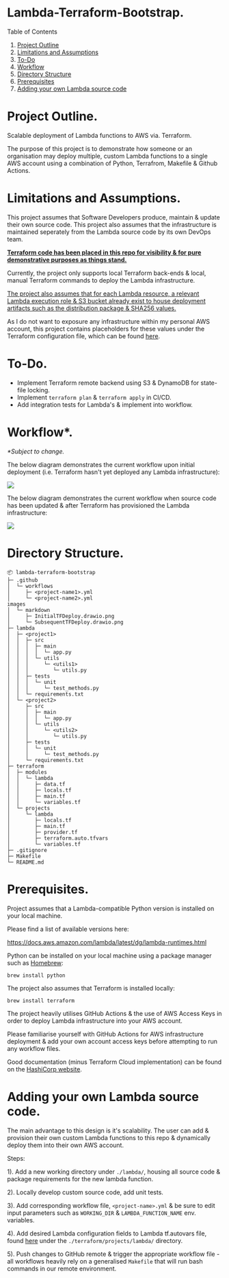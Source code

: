 # **Lambda-Terraform-Bootstrap.**

<!-- TABLE OF CONTENTS -->
<summary>Table of Contents</summary>
<ol>
<li><a href="#project-outline">Project Outline</a></li>
<li><a href="#limitations-and-assumptions">Limitations and Assumptions</a></li>
<li><a href="#to-do">To-Do</a></li>
<li><a href="#worflow">Workflow</a></li>
<li><a href="#directory-structure">Directory Structure</a></li>
<li><a href="#prerequisites">Prerequisites</a></li>
<li><a href="#adding-your-own-lambda-source-code">Adding your own Lambda source code</a></li>
</ol>

# **Project Outline.**

Scalable deployment of Lambda functions to AWS via. Terraform.

The purpose of this project is to demonstrate how someone or an organisation may deploy multiple, custom Lambda functions to a single AWS account using a combination of Python, Terrafrom, Makefile & Github Actions.

# **Limitations and Assumptions.**

This project assumes that Software Developers produce, maintain & update their own source code. This project also assumes that the infrastructure is maintained seperately from the Lambda source code by its own DevOps team. 

<ins>**Terraform code has been placed in this repo for visibility & for pure demonstrative purposes as things stand.**</ins>

Currently, the project only supports local Terraform back-ends & local, manual Terraform commands to deploy the Lambda infrastructure.

<ins>The project also assumes that for each Lambda resource, a relevant Lambda execution role & S3 bucket already exist to house deployment artifacts such as the distribution package & SHA256 values.</ins>

As I do not want to exposure any infrastructure within my personal AWS account, this project contains placeholders for these values under the Terraform configuration file, which can be found [here](https://github.com/dantaylrr/lambda-terraform-bootstrap/blob/dev/terraform/projects/lambda/terraform.auto.tfvars).

# **To-Do.**

* Implement Terraform remote backend using S3 & DynamoDB for state-file locking.
* Implement ```terraform plan``` & ```terraform apply``` in CI/CD.
* Add integration tests for Lambda's & implement into workflow.

# **Workflow\*.**

_\*Subject to change._

The below diagram demonstrates the current workflow upon initial deployment (i.e. Terraform hasn't yet deployed any Lambda infrastructure):

<img src='./images/workflow/InitialTFDeploy.drawio.png'>

The below diagram demonstrates the current workflow when source code has been updated & after Terraform has provisioned the Lambda infrastructure:

<img src='./images/workflow/SubsequentTFDeploy.drawio.png'>

# **Directory Structure.**

```
📦 lambda-terraform-bootstrap
├─ .github
│  └─ workflows
│     ├─ <project-name1>.yml
│     └─ <project-name2>.yml
images
│  └─ markdown
│     ├─ InitialTFDeploy.drawio.png
│     └─ SubsequentTFDeploy.drawio.png
├─ lambda
│  ├─ <project1>
│  │  ├─ src
│  │  │  ├─ main
│  │  │  │  └─ app.py
│  │  │  └─ utils
│  │  │     └─ <utils1>
│  │  │        └─ utils.py
│  │  ├─ tests
│  │  │  └─ unit
│  │  │     └─ test_methods.py
│  │  └─ requirements.txt
│  └─ <project2>
│     ├─ src
│     │  ├─ main
│     │  │  └─ app.py
│     │  └─ utils
│     │     └─ <utils2>
│     │        └─ utils.py
│     ├─ tests
│     │  └─ unit
│     │     └─ test_methods.py
│     └─ requirements.txt
├─ terraform
│  ├─ modules
│  │  └─ lambda
│  │     ├─ data.tf
│  │     ├─ locals.tf
│  │     ├─ main.tf
│  │     └─ variables.tf
│  └─ projects
│     └─ lambda
│        ├─ locals.tf
│        ├─ main.tf
│        ├─ provider.tf
│        ├─ terraform.auto.tfvars
│        └─ variables.tf
├─ .gitignore
├─ Makefile
└─ README.md
```
# **Prerequisites.**

Project assumes that a Lambda-compatible Python version is installed on your local machine.

Please find a list of available versions here:

https://docs.aws.amazon.com/lambda/latest/dg/lambda-runtimes.html

Python can be installed on your local machine using a package manager such as [Homebrew](!https://brew.sh/):

```
brew install python
```

The project also assumes that Terraform is installed locally:

```
brew install terraform
```

The project heavily utilises GitHub Actions & the use of AWS Access Keys in order to deploy Lambda infrastructure into your AWS account. 

Please familiarise yourself with GitHub Actions for AWS infrastructure deployment & add your own account access keys before attempting to run any workflow files.

Good documentation (minus Terraform Cloud implementation) can be found on the [HashiCorp website](https://developer.hashicorp.com/terraform/tutorials/automation/github-actions).

# **Adding your own Lambda source code.**

The main advantage to this design is it's scalability. The user can add & provision their own custom Lambda functions to this repo & dynamically deploy them into their own AWS account.

Steps:

1). Add a new working directory under ```./lambda/```, housing all source code & package requirements for the new lambda function.

2). Locally develop custom source code, add unit tests.

3). Add corresponding workflow file, ```<project-name>.yml``` & be sure to edit input parameters such as ```WORKING_DIR``` & ```LAMBDA_FUNCTION_NAME``` env. variables.

4). Add desired Lambda configuration fields to Lambda tf.autovars file, found [here](https://github.com/dantaylrr/lambda-terraform-bootstrap/blob/dev/terraform/projects/lambda/terraform.auto.tfvars) under the ```./terraform/projects/lambda/``` directory.

5). Push changes to GitHub remote & trigger the appropriate workflow file - all workflows heavily rely on a generalised ```Makefile``` that will run bash commands in our remote environment.
